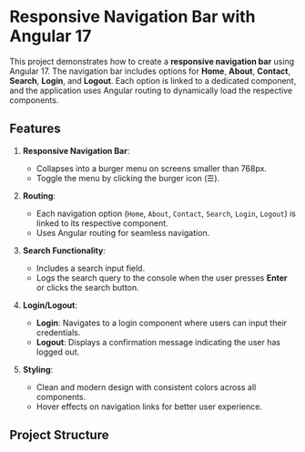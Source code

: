 # Responsive Navigation Bar with Angular 17

This project demonstrates how to create a **responsive navigation bar** using Angular 17. The navigation bar includes options for **Home**, **About**, **Contact**, **Search**, **Login**, and **Logout**. Each option is linked to a dedicated component, and the application uses Angular routing to dynamically load the respective components.

## Features

1. **Responsive Navigation Bar**:
   - Collapses into a burger menu on screens smaller than 768px.
   - Toggle the menu by clicking the burger icon (☰).

2. **Routing**:
   - Each navigation option (`Home`, `About`, `Contact`, `Search`, `Login`, `Logout`) is linked to its respective component.
   - Uses Angular routing for seamless navigation.

3. **Search Functionality**:
   - Includes a search input field.
   - Logs the search query to the console when the user presses **Enter** or clicks the search button.

4. **Login/Logout**:
   - **Login**: Navigates to a login component where users can input their credentials.
   - **Logout**: Displays a confirmation message indicating the user has logged out.

5. **Styling**:
   - Clean and modern design with consistent colors across all components.
   - Hover effects on navigation links for better user experience.

## Project Structure
